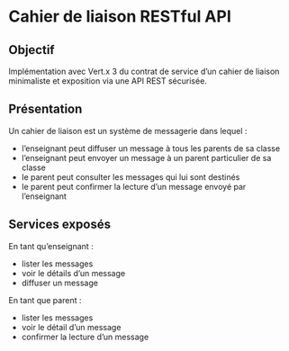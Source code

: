# Cahier de liaison RESTful API

## Objectif

Implémentation avec Vert.x 3 du contrat de service d’un cahier de liaison minimaliste et exposition via une API REST sécurisée.

## Présentation

Un cahier de liaison est un système de messagerie dans lequel :

* l’enseignant peut diffuser un message à tous les parents de sa classe
* l’enseignant peut envoyer un message à un parent particulier de sa classe
* le parent peut consulter les messages qui lui sont destinés
* le parent peut confirmer la lecture d’un message envoyé par l’enseignant

## Services exposés

En tant qu’enseignant :

* lister les messages
* voir le détails d’un message
* diffuser un message

En tant que parent :

* lister les messages
* voir le détail d’un message
* confirmer la lecture d’un message

